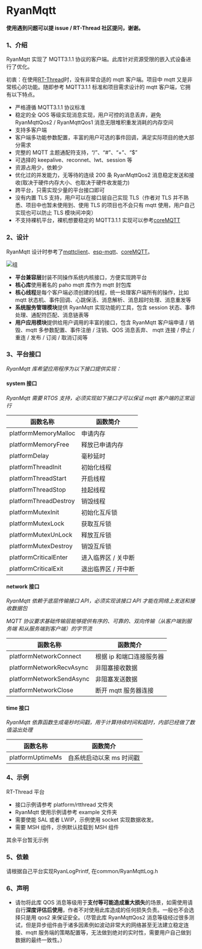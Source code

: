# RyanMqtt

**使用遇到问题可以提 issue / RT-Thread 社区提问，谢谢。**

### 1、介绍

RyanMqtt 实现了 MQTT3.1.1 协议的客户端。此库针对资源受限的嵌入式设备进行了优化。

初衷：在使用[RT-Thread](https://github.com/RT-Thread/rt-thread)时，没有非常合适的 mqtt 客户端。项目中 mqtt 又是非常核心的功能。随即参考 MQTT3.1.1 标准和项目需求设计的 mqtt 客户端，它拥有以下特点。

- 严格遵循 MQTT3.1.1 协议标准
- 稳定的全 QOS 等级实现消息实现，用户可控的消息丢弃，避免 RyanMqttQos2 / RyanMqttQos1 消息无限堆积重发消耗的内存空间
- 支持多客户端
- 客户端多功能参数配置，丰富的用户可选的事件回调，满足实际项目的绝大部分需求
- 完整的 MQTT 主题通配符支持，“/”、“#”、“+”、“$”
- 可选择的 keepalive、reconnet、lwt、session 等
- 资源占用少，依赖少
- 优化过的并发能力，无等待的连续 200 条 RyanMqttQos2 消息稳定发送和接收(取决于硬件内存大小、也取决于硬件收发能力)
- 跨平台，只需实现少量的平台接口即可
- 没有内置 TLS 支持，用户可以在接口层自己实现 TLS（作者对 TLS 并不熟悉、项目中也暂未使用到、使用 TLS 的项目也不会只有 mqtt 使用，用户自己实现也可以防止 TLS 模块间冲突）
- 不支持裸机平台，裸机想要稳定的 MQTT3.1.1 实现可以参考[coreMQTT](https://github.com/FreeRTOS/coreMQTT)

### 2、设计

RyanMqtt 设计时参考了[mqttclient](https://github.com/jiejieTop/mqttclient)、[esp-mqtt](https://github.com/espressif/esp-mqtt)、[coreMQTT](https://github.com/FreeRTOS/coreMQTT)。

![组](docs/assert/README.assert/%E7%BB%84.png)

- **平台兼容层**封装不同操作系统内核接口，方便实现跨平台
- **核心库**使用著名的 paho mqtt 库作为 mqtt 封包库
- **核心线程**是每个客户端必须创建的线程，统一处理客户端所有的操作，比如 mqtt 状态机、事件回调、心跳保活、消息解析、消息超时处理、消息重发等
- **系统服务管理模块**提供 RyanMqtt 实现功能的工具，包含 session 状态、事件处理、通配符匹配、消息链表等
- **用户应用模块**提供给用户调用的丰富的接口，包含 RyanMqtt 客户端申请 / 销毁、mqtt 多参数配置、事件注册 / 注销、QOS 消息丢弃、 mqtt 连接 / 停止 / 重连 / 发布 / 订阅 / 取消订阅等

### 3、平台接口

_RyanMqtt 库希望应用程序为以下接口提供实现：_

#### system 接口

_RyanMqtt 需要 RTOS 支持，必须实现如下接口才可以保证 mqtt 客户端的正常运行_

| 函数名称              | 函数简介            |
| --------------------- | ------------------- |
| platformMemoryMalloc  | 申请内存            |
| platformMemoryFree    | 释放已申请内存      |
| platformDelay         | 毫秒延时            |
| platformThreadInit    | 初始化线程          |
| platformThreadStart   | 开启线程            |
| platformThreadStop    | 挂起线程            |
| platformThreadDestroy | 销毁线程            |
| platformMutexInit     | 初始化互斥锁        |
| platformMutexLock     | 获取互斥锁          |
| platformMutexUnLock   | 释放互斥锁          |
| platformMutexDestroy  | 销毁互斥锁          |
| platformCriticalEnter | 进入临界区 / 关中断 |
| platformCriticalExit  | 退出临界区 / 开中断 |

#### network 接口

_RyanMqtt 依赖于底层传输接口 API，必须实现该接口 API 才能在网络上发送和接收数据包_

_MQTT 协议要求基础传输层能够提供有序的、可靠的、双向传输（从客户端到服务端 和从服务端到客户端）的字节流_

| 函数名称                 | 函数简介                 |
| ------------------------ | ------------------------ |
| platformNetworkConnect   | 根据 ip 和端口连接服务器 |
| platformNetworkRecvAsync | 非阻塞接收数据           |
| platformNetworkSendAsync | 非阻塞发送数据           |
| platformNetworkClose     | 断开 mqtt 服务器连接     |

#### time 接口

_RyanMqtt 依靠函数生成毫秒时间戳，用于计算持续时间和超时，内部已经做了数值溢出处理_

| 函数名称         | 函数简介                 |
| ---------------- | ------------------------ |
| platformUptimeMs | 自系统启动以来 ms 时间戳 |

### 4、示例

RT-Thread 平台

- 接口示例请参考 platform/rtthread 文件夹
- RyanMqtt 使用示例请参考 example 文件夹
- 需要使能 SAL 或者 LWIP，示例使用 socket 实现数据收发。
- 需要 MSH 组件，示例默认挂载到 MSH 组件

其余平台暂无示例

### 5、依赖

请根据自己平台实现RyanLogPrintf, 在common/RyanMqttLog.h

### 6、声明

- 请勿将此库 QOS 消息等级用于**支付等可能造成重大损失**的场景，如需使用请自行**深度评估后使用**，作者不对使用此库造成的任何损失负责。一般也不会选择只是用 qos2 来保证安全。（尽管此库 RyanMqttQos2 消息等级经过很多测试，但是异步组件由于诸多因素例如波动非常大的网络甚至无法建立稳定连接、mqtt 服务端的策略配置等，无法做到绝对的实时性，需要用户自己做到数据的最终一致性。）
